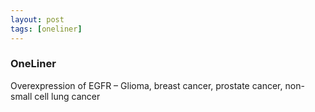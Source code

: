 ```yaml
---
layout: post
tags: [oneliner]
---
```



### OneLiner

Overexpression of EGFR – Glioma, breast cancer, prostate cancer, non-small cell lung cancer
